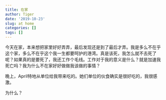 ```yaml
---
title: 在家
author: Tiger
date: '2019-10-23'
slug: at home
categories: []
tags: []
---
```


今天在家，本来想把家里好好弄弄，最后发现还是到了最后才弄。我是多么不在乎这个家，多么不在乎这个我一生都要呵护的港湾。真是该死，我怎么就不去死了呢？如果真的是要死了，我还工作个毛线。工作对于我的意义是什么？就是加速我死亡吗？我为什么不在家好好做做我该做的事情？

晚上，April特地从单位给我带来吃的。她们单位的伙食确实是很好吃的，我很感激。

为什么？
